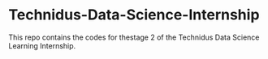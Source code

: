 # Technidus-Data-Science-Internship
This repo contains the codes for thestage 2 of the Technidus Data Science Learning Internship.
